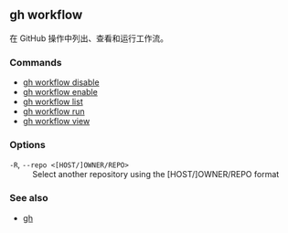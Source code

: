 ## gh workflow

在 GitHub 操作中列出、查看和运行工作流。

### Commands

- [gh workflow disable](./gh_workflow_disable.zh.md)
- [gh workflow enable](./gh_workflow_enable.zh.md)
- [gh workflow list](./gh_workflow_list.zh.md)
- [gh workflow run](./gh_workflow_run.zh.md)
- [gh workflow view](./gh_workflow_view.zh.md)

### Options

<dl class="flags">
	<dt><code>-R</code>, <code>--repo &lt;[HOST/]OWNER/REPO&gt;</code></dt>
	<dd>Select another repository using the [HOST/]OWNER/REPO format</dd>
</dl>

### See also

- [gh](./gh.zh.md)
